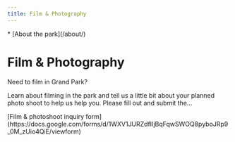 ```yaml
---
title: Film & Photography
---
```


<nav markdown="1">
* [About the park](/about/)
</nav>

Film & Photography
==================

Need to film in Grand Park?

Learn about filming in the park and tell us a little bit about your planned photo shoot to help us help you. Please fill out and submit the…

<p class="action" markdown="1">
[Film & photoshoot inquiry form](https://docs.google.com/forms/d/1WXV1JURZdfIIjBqFqwSWOQ8pyboJRp9_0M_zUio4QiE/viewform)
</p>
